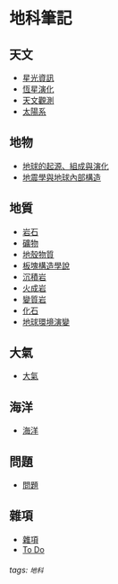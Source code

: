 地科筆記
===

天文
---
- [星光資訊](/@Sean-Chang-/ES-StarLight)
- [恆星演化](/@Sean-Chang-/ES-StarEvolution)
- [天文觀測](/@Sean-Chang-/ES-AstroObserve)
- [太陽系](/@Sean-Chang-/ES-SolarSystem)

地物
---
- [地球的起源、組成與演化](/@Sean-Chang-/ES-EarthForm)
- [地震學與地球內部構造](/@Sean-Chang-/ES-EarthquakeAndEarthStructure)

地質
---
- [岩石](/@Sean-Chang-/ES-Rocks)
- [礦物](/@Sean-Chang-/ES-Mineral)
- [地殼物質](/@Sean-Chang-/ES-CrustSubstance)
- [板塊構造學說](/@Sean-Chang-/ES-PlateTectonics)
- [沉積岩](/@Sean-Chang-/ES-SedimentaryRock)
- [火成岩](/@Sean-Chang-/ES-IgneousRock)
- [變質岩](/@Sean-Chang-/ES-MetamorphicRock)
- [化石](/@Sean-Chang-/ES-Fossil)
- [地球環境演變](/@Sean-Chang-/ES-EarthEnvironmentEvolution)

大氣
---
- [大氣](/@Sean-Chang-/ES-Atmosphere)

海洋
---
- [海洋](/c1WdroYPTGSn3XQbMI2ygg)

問題
---
- [問題](/@Sean-Chang-/ES-Question)

雜項
---
- [雜項](/auQMO7RBSUKNFPAwk6SmfQ)
- [To Do](/qboe0_k7RBu309IwU6GJRw)

###### tags: `地科`
